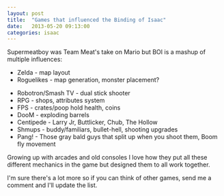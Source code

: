 ```yaml
---
layout: post
title:  "Games that influenced the Binding of Isaac"
date:   2013-05-20 09:13:00
categories: isaac
---
```


Supermeatboy was Team Meat's take on Mario but BOI is a mashup of multiple influences:

- Zelda - map layout
- Roguelikes - map generation, monster placement?
<!--more-->
- Robotron/Smash TV - dual stick shooter
- RPG - shops, attributes system
- FPS - crates/poop hold health, coins
- DooM - exploding barrels
- Centipede - Larry Jr, Buttlicker, Chub, The Hollow
- Shmups - buddy/familiars, bullet-hell, shooting upgrades
- Pang! - Those gray bald guys that split up when you shoot them, Boom fly movement

Growing up with arcades and old consoles I love how they put all these different mechanics in the game but designed them to all work together.

I'm sure there's a lot more so if you can think of other games, <a class="lightbox-31286340382249" style="cursor:pointer;">send me a comment</a> and I'll update the list.